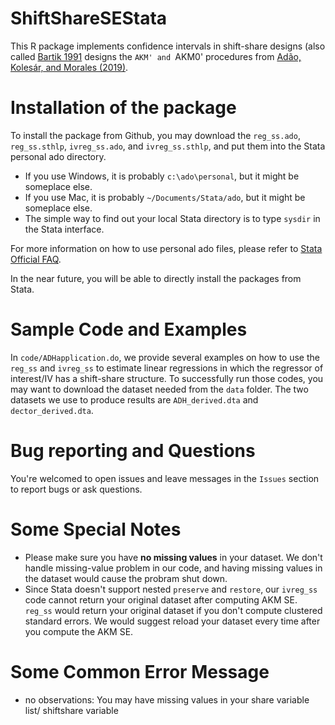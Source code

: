 # ShiftShareSEStata
This R package implements confidence intervals in shift-share designs (also called [Bartik 1991](https://research.upjohn.org/up_press/77/) designs the `AKM' and `AKM0' procedures from [Adão, Kolesár, and Morales (2019)](https://doi.org/10.1093/qje/qjz025).

# Installation of the package
To install the package from Github, you may download the `reg_ss.ado`, `reg_ss.sthlp`, `ivreg_ss.ado`, and `ivreg_ss.sthlp`, and put them into the Stata personal ado directory.
- If you use Windows, it is probably `c:\ado\personal`, but it might be someplace else.
- If you use Mac, it is probably `~/Documents/Stata/ado`, but it might be someplace else.
- The simple way to find out your local Stata directory is to type `sysdir` in the Stata interface.

For more information on how to use personal ado files, please refer to [Stata Official FAQ](https://www.stata.com/support/faqs/programming/personal-ado-directory/).

In the near future, you will be able to directly install the packages from Stata.

# Sample Code and Examples
In `code/ADHapplication.do`, we provide several examples on how to use the `reg_ss` and `ivreg_ss` to estimate linear regressions in which the regressor of interest/IV has a shift-share structure. To successfully run those codes, you may want to download the dataset needed from the `data` folder. The two datasets we use to produce results are `ADH_derived.dta` and `dector_derived.dta`.

# Bug reporting and Questions
You're welcomed to open issues and leave messages in the `Issues` section to report bugs or ask questions. 

# Some Special Notes
- Please make sure you have **no missing values** in your dataset. We don't handle missing-value problem in our code, and having missing values in the dataset would cause the probram shut down.
- Since Stata doesn't support nested `preserve` and `restore`, our `ivreg_ss` code cannot return your original dataset after computing AKM SE. `reg_ss` would return your original dataset if you don't compute clustered standard errors. We would suggest reload your dataset every time after you compute the AKM SE.

# Some Common Error Message
- no observations: You may have missing values in your share variable list/ shiftshare variable
